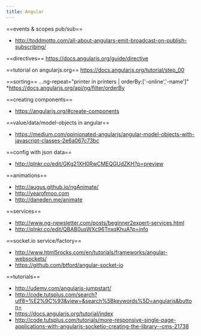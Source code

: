 ```yaml
---
title: Angular
---
```


==events & scopes pub/sub==
* http://toddmotto.com/all-about-angulars-emit-broadcast-on-publish-subscribing/

==directives==
https://docs.angularjs.org/guide/directive

==tutorial on angularjs.org==
https://docs.angularjs.org/tutorial/step_00

==sorting==
   ...ng-repeat="printer in printers | orderBy:['-online','-name']"
*https://docs.angularjs.org/api/ng/filter/orderBy

==creating components==
* https://angularjs.org/#create-components

==value/data/model-objects in angular==
* https://medium.com/opinionated-angularjs/angular-model-objects-with-javascript-classes-2e6a067c73bc

==config with json data==
* http://plnkr.co/edit/GKg21XH0RwCMEQGUdZKH?p=preview

==animations==
* http://augus.github.io/ngAnimate/
* http://yearofmoo.com
* http://daneden.me/animate

==services==
* http://www.ng-newsletter.com/posts/beginner2expert-services.html
* http://plnkr.co/edit/QBAB0usWXc96TnxqKhuA?p=info

==socket.io service/factory==
* http://www.html5rocks.com/en/tutorials/frameworks/angular-websockets/
* https://github.com/btford/angular-socket-io

==tutorials==
* http://udemy.com/angularjs-jumpstart/
* http://code.tutsplus.com/search?utf8=%E2%9C%93&view=&search%5Bkeywords%5D=angularjs&button=
* https://docs.angularjs.org/tutorial/index
* http://code.tutsplus.com/tutorials/more-responsive-single-page-applications-with-angularjs-socketio-creating-the-library--cms-21738
